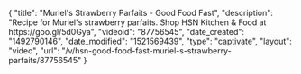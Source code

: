 {
    "title": "Muriel's Strawberry Parfaits - Good Food Fast",
    "description": "Recipe for Muriel's strawberry parfaits. Shop HSN Kitchen & Food at https:\/\/goo.gl\/5d0Gya",
    "videoid": "87756545",
    "date_created": "1492790146",
    "date_modified": "1521569439",
    "type": "captivate",
    "layout": "video",
    "url": "\/v\/hsn-good-food-fast-muriel-s-strawberry-parfaits\/87756545"
}